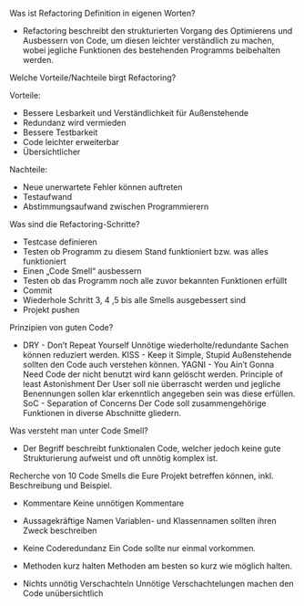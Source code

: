 Was ist Refactoring Definition in eigenen Worten?

- Refactoring beschreibt den strukturierten Vorgang des Optimierens und Ausbessern von Code, um diesen leichter verständlich zu machen, wobei jegliche Funktionen des bestehenden Programms beibehalten werden.



Welche Vorteile/Nachteile birgt Refactoring?

Vorteile: 
- Bessere Lesbarkeit und Verständlichkeit für Außenstehende
- Redundanz wird vermieden
- Bessere Testbarkeit
- Code leichter erweiterbar
- Übersichtlicher

Nachteile: 
- Neue unerwartete Fehler können auftreten
- Testaufwand
- Abstimmungsaufwand zwischen Programmierern


Was sind die Refactoring-Schritte?
- Testcase definieren
- Testen ob Programm zu diesem Stand funktioniert bzw. was alles funktioniert
- Einen „Code Smell“ ausbessern 
- Testen ob das Programm noch alle zuvor bekannten Funktionen erfüllt
- Commit
- Wiederhole Schritt 3, 4 ,5 bis alle Smells ausgebessert sind
- Projekt pushen


Prinzipien von guten Code?
- DRY - Don’t Repeat Yourself Unnötige wiederholte/redundante Sachen können reduziert werden. KISS - Keep it Simple, Stupid Außenstehende sollten den Code auch verstehen können. YAGNI - You Ain’t Gonna Need Code der nicht benutzt wird kann gelöscht werden. Principle of least Astonishment Der User soll nie überrascht werden und jegliche Benennungen sollen klar erkenntlich angegeben sein was diese erfüllen. SoC - Separation of Concerns Der Code soll zusammengehörige Funktionen in diverse Abschnitte gliedern.


Was versteht man unter Code Smell?
- Der Begriff beschreibt funktionalen Code, welcher jedoch keine gute Strukturierung aufweist und oft unnötig komplex ist.



Recherche von 10 Code Smells die Eure Projekt betreffen können, inkl. Beschreibung und Beispiel.
- Kommentare
Keine unnötigen Kommentare

- Aussagekräftige Namen
Variablen- und Klassennamen sollten ihren Zweck beschreiben

- Keine Coderedundanz
Ein Code sollte nur einmal vorkommen.

- Methoden kurz halten
Methoden am besten so kurz wie möglich halten.

- Nichts unnötig Verschachteln
Unnötige Verschachtelungen machen den Code unübersichtlich